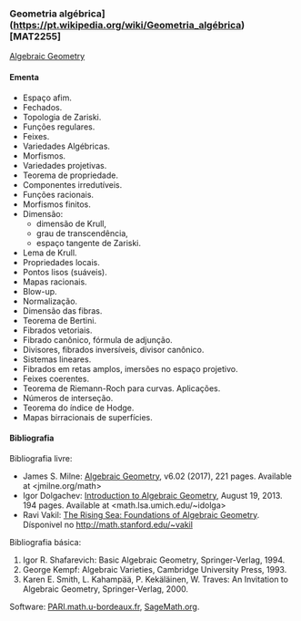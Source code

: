 ### Geometria algébrica](https://pt.wikipedia.org/wiki/Geometria_algébrica) [MAT2255]

[Algebraic Geometry](ag-en.md)

#### Ementa 

- Espaço afim.
- Fechados.
- Topologia de Zariski.
- Funções regulares.
- Feixes.
- Variedades Algébricas.
- Morfismos.
- Variedades projetivas.
- Teorema de propriedade.
- Componentes irredutíveis.
- Funções racionais.
- Morfismos finitos.
- Dimensão:
  - dimensão de Krull,
  - grau de transcendência,
  - espaço tangente de Zariski.
- Lema de Krull.
- Propriedades locais.
- Pontos lisos (suáveis).
- Mapas racionais.
- Blow-up.
- Normalização.
- Dimensão das fibras.
- Teorema de Bertini.
- Fibrados vetoriais.
- Fibrado canônico, fórmula de adjunção.
- Divisores, fibrados inversíveis, divisor canônico.
- Sistemas lineares.
- Fibrados em retas amplos, imersões no espaço projetivo.
- Feixes coerentes.
- Teorema de Riemann-Roch para curvas. Aplicações.
- Números de interseção.
- Teorema do índice de Hodge.
- Mapas birracionais de superfícies.

#### Bibliografia

Bibliografia livre:

- James S. Milne: [Algebraic Geometry](https://www.jmilne.org/math/CourseNotes/ag.html),
   v6.02 (2017), 221 pages. Available at <jmilne.org/math>
- Igor Dolgachev: [Introduction to Algebraic Geometry](http://www.math.lsa.umich.edu/~idolga/631.pdf),
   August 19, 2013. 194 pages. Available at <math.lsa.umich.edu/~idolga>
- Ravi Vakil: [The Rising Sea: Foundations of Algebraic Geometry](http://math.stanford.edu/~vakil/216blog/).
   Dísponivel no <http://math.stanford.edu/~vakil>

Bibliografia básica:

1. Igor R. Shafarevich: Basic Algebraic Geometry, Springer-Verlag, 1994.
2. George Kempf: Algebraic Varieties, Cambridge University Press, 1993.
3. Karen E. Smith, L. Kahampää, P. Kekäläinen, W. Traves:
    An Invitation to Algebraic Geometry, Springer-Verlag, 2000.


Software:
[PARI.math.u-bordeaux.fr](https://pari.math.u-bordeaux.fr),
[SageMath.org](https://sagemath.org).
